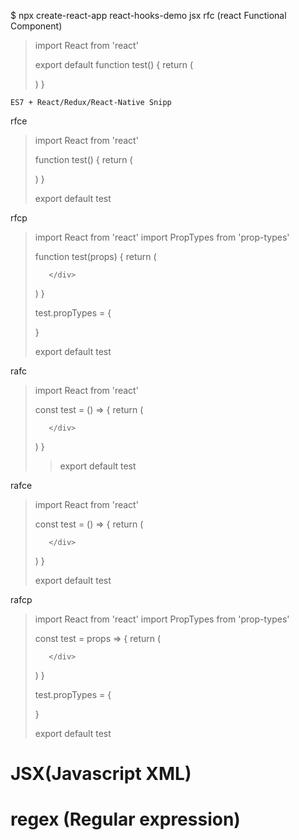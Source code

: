 $ npx create-react-app react-hooks-demo
jsx
rfc (react Functional Component)

>   import React from 'react'
>
>   export default function test() {
>   return (
>    <div>
>      
>    </div>
>      )
>    }


    ES7 + React/Redux/React-Native Snipp

rfce

>    import React from 'react'
>
>    function test() {
>    return (
>    <div>
>      
>    </div>
>    )
>    }
>
>    export default test

rfcp
>
>    import React from 'react'
>    import PropTypes from 'prop-types'
>
>    function test(props) {
>    return (
>        <div>
>        
>        </div>
>    )
>    }
>
>    test.propTypes = {
>
>    }
>
>    export default test

rafc 

>    import React from 'react'
>
>    const test = () => {
>    return (
>        <div>
>        
>        </div>
>    )
>    }
>
>    >export default test

rafce

>    import React from 'react'
>
>    const test = () => {
>    return (
>        <div>
>        
>        </div>
>    )
>    }
>
>    export default test

rafcp

>    import React from 'react'
>    import PropTypes from 'prop-types'
>
>    const test = props => {
>    return (
>        <div>
>            
>        </div>
>    )
>    }
>
>    test.propTypes = {
>
>    }
>
>    export default test

# JSX(Javascript XML)
# regex (Regular expression)
